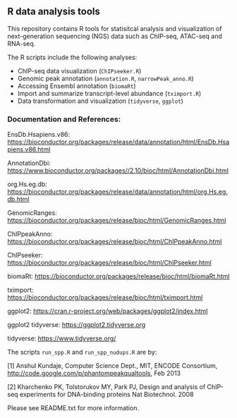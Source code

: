 ## R data analysis tools

This repository contains R tools for statisitcal analysis and visualization of next-generation sequencing (NGS) data such as ChIP-seq, ATAC-seq and RNA-seq.

The R scripts include the following analyses: 

 - ChIP-seq data visualization (`ChIPseeker.R`)
 - Genomic peak annotation (`annotation.R`, `narrowPeak_anno.R`) 
 - Accessing Ensembl annotation (`biomaRt`)
 - Import and summarize transcript-level abundance (`tximport.R`)
 - Data transformation and visualization (`tidyverse`, `ggplot`)

### Documentation and References:

EnsDb.Hsapiens.v86: https://bioconductor.org/packages/release/data/annotation/html/EnsDb.Hsapiens.v86.html

AnnotationDbi: https://www.bioconductor.org/packages//2.10/bioc/html/AnnotationDbi.html

org.Hs.eg.db: https://bioconductor.org/packages/release/data/annotation/html/org.Hs.eg.db.html

GenomicRanges: https://bioconductor.org/packages/release/bioc/html/GenomicRanges.html

ChIPpeakAnno: https://bioconductor.org/packages/release/bioc/html/ChIPpeakAnno.html

ChIPseeker: https://bioconductor.org/packages/release/bioc/html/ChIPseeker.html

biomaRt: https://bioconductor.org/packages/release/bioc/html/biomaRt.html

tximport: https://bioconductor.org/packages/release/bioc/html/tximport.html

ggplot2: https://cran.r-project.org/web/packages/ggplot2/index.html

ggplot2 tidyverse: https://ggplot2.tidyverse.org

tidyverse: https://www.tidyverse.org/

The scripts `run_spp.R` and `run_spp_nudups.R` are by:

[1] Anshul Kundaje, Computer Science Dept., MIT, ENCODE Consortium, http://code.google.com/p/phantompeakqualtools, Feb 2013

[2] Kharchenko PK, Tolstorukov MY, Park PJ, Design and analysis of ChIP-seq experiments for DNA-binding proteins Nat Biotechnol. 2008

Please see README.txt for more information.
